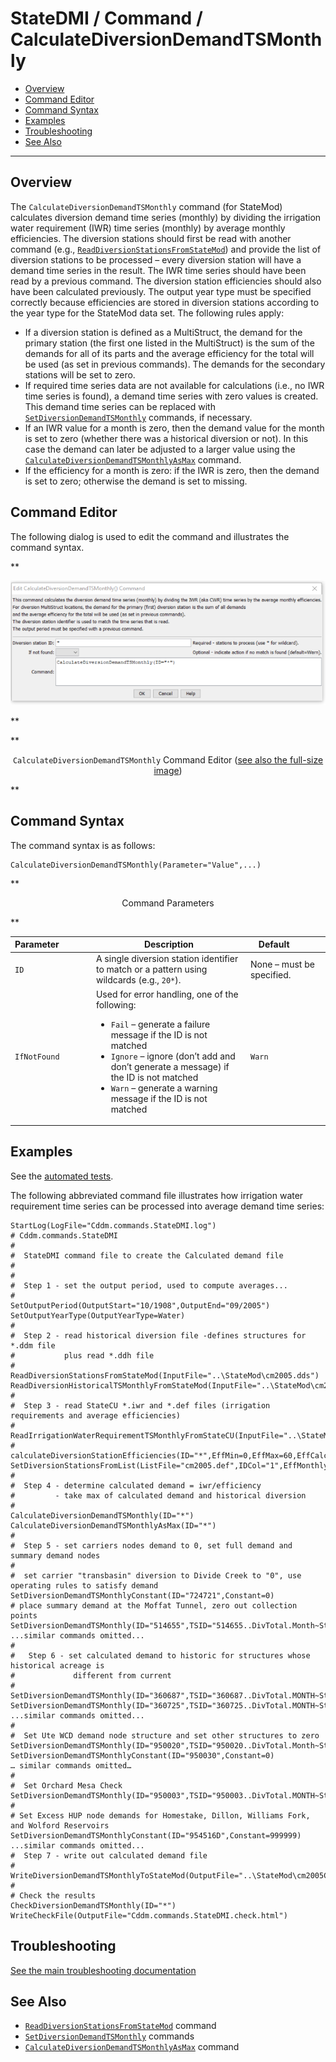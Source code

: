# StateDMI / Command / CalculateDiversionDemandTSMonthly #

* [Overview](#overview)
* [Command Editor](#command-editor)
* [Command Syntax](#command-syntax)
* [Examples](#examples)
* [Troubleshooting](#troubleshooting)
* [See Also](#see-also)

-------------------------

## Overview ##

The `CalculateDiversionDemandTSMonthly` command (for StateMod) calculates diversion demand time series (monthly)
by dividing the irrigation water requirement (IWR) time series (monthly) by average monthly efficiencies.
The diversion stations should first be read with another command (e.g.,
[`ReadDiversionStationsFromStateMod`](../ReadDiversionStationsFromStateMod/ReadDiversionStationsFromStateMod.md))
and provide the list of diversion stations to be processed – every
diversion station will have a demand time series in the result.
The IWR time series should have been read by a previous command.
The diversion station efficiencies should also have been calculated previously.
The output year type must be specified correctly because efficiencies are stored in
diversion stations according to the year type for the StateMod data set.  The following rules apply:

* If a diversion station is defined as a MultiStruct,
the demand for the primary station (the first one listed in the MultiStruct)
is the sum of the demands for all of its parts and the average efficiency
for the total will be used (as set in previous commands).
The demands for the secondary stations will be set to zero.
* If required time series data are not available for calculations (i.e., no IWR time series is found),
a demand time series with zero values is created.
This demand time series can be replaced with
[`SetDiversionDemandTSMonthly`](../SetDiversionDemandTSMonthly/SetDiversionDemandTSMonthly.md) commands, if necessary.
* If an IWR value for a month is zero, then the demand value for the
month is set to zero (whether there was a historical diversion or not).
In this case the demand can later be adjusted to a larger value using the
[`CalculateDiversionDemandTSMonthlyAsMax`](../CalculateDiversionDemandTSMonthlyAsMax/CalculateDiversionDemandTSMonthlyAsMax.md) command.
* If the efficiency for a month is zero:  if the IWR is zero, then the demand is set to zero; otherwise the demand is set to missing.

## Command Editor ##

The following dialog is used to edit the command and illustrates the command syntax.

**<p style="text-align: center;">
![Calculate Diversion Demand TSMonthly Command Editor](CalculateDiversionDemandTSMonthly.png)
</p>**

**<p style="text-align: center;">
`CalculateDiversionDemandTSMonthly` Command Editor (<a href="../CalculateDiversionDemandTSMonthly.png">see also the full-size image</a>)
</p>**

## Command Syntax ##

The command syntax is as follows:

```text
CalculateDiversionDemandTSMonthly(Parameter="Value",...)
```
**<p style="text-align: center;">
Command Parameters
</p>**

| **Parameter**&nbsp;&nbsp;&nbsp;&nbsp;&nbsp;&nbsp;&nbsp;&nbsp;&nbsp;&nbsp;&nbsp;&nbsp; | **Description** | **Default**&nbsp;&nbsp;&nbsp;&nbsp;&nbsp;&nbsp;&nbsp;&nbsp;&nbsp;&nbsp; |
| --------------|-----------------|----------------- |
| `ID` | A single diversion station identifier to match or a pattern using wildcards (e.g., `20*`). | None – must be specified. |
| `IfNotFound` | Used for error handling, one of the following:<ul><li>`Fail` – generate a failure message if the ID is not matched</li><li>`Ignore` – ignore (don’t add and don’t generate a message) if the ID is not matched</li><li>`Warn` – generate a warning message if the ID is not matched</li></ul> | `Warn` |

## Examples ##

See the [automated tests](https://github.com/OpenCDSS/cdss-app-statedmi-test/tree/master/test/regression/commands/CalculateDiversionDemandTSMonthly).

The following abbreviated command file illustrates how irrigation water requirement
time series can be processed into average demand time series:

```
StartLog(LogFile="Cddm.commands.StateDMI.log")
# Cddm.commands.StateDMI
#
#  StateDMI command file to create the Calculated demand file
#
#
#  Step 1 - set the output period, used to compute averages...
#
SetOutputPeriod(OutputStart="10/1908",OutputEnd="09/2005")
SetOutputYearType(OutputYearType=Water)
#
#  Step 2 - read historical diversion file -defines structures for *.ddm file
#           plus read *.ddh file
#
ReadDiversionStationsFromStateMod(InputFile="..\StateMod\cm2005.dds")
ReadDiversionHistoricalTSMonthlyFromStateMod(InputFile="..\StateMod\cm2005.ddh")
#
#  Step 3 - read StateCU *.iwr and *.def files (irrigation requirements and average efficiencies)
#
ReadIrrigationWaterRequirementTSMonthlyFromStateCU(InputFile="..\StateMod\cm2005.iwr")
# calculateDiversionStationEfficiencies(ID="*",EffMin=0,EffMax=60,EffCalcStart=10/1974,EffCalcEnd=9/2004,LEZeroInAverage=False)
SetDiversionStationsFromList(ListFile="cm2005.def",IDCol="1",EffMonthlyCol="2",Delim="Space",MergeDelim=True)
#
#  Step 4 - determine calculated demand = iwr/efficiency
#         - take max of calculated demand and historical diversion
#
CalculateDiversionDemandTSMonthly(ID="*")
CalculateDiversionDemandTSMonthlyAsMax(ID="*")
#
#  Step 5 - set carriers nodes demand to 0, set full demand and summary demand nodes
#
#  set carrier "transbasin" diversion to Divide Creek to "0", use operating rules to satisfy demand
SetDiversionDemandTSMonthlyConstant(ID="724721",Constant=0)
# place summary demand at the Moffat Tunnel, zero out collection points
SetDiversionDemandTSMonthly(ID="514655",TSID="514655..DivTotal.Month~StateMod~514655.stm")
...similar commands omitted...
#
#   Step 6 - set calculated demand to historic for structures whose historical acreage is
#             different from current
#
SetDiversionDemandTSMonthly(ID="360687",TSID="360687..DivTotal.MONTH~StateMod~..\StateMod\cm2005H.ddm")
SetDiversionDemandTSMonthly(ID="360725",TSID="360725..DivTotal.MONTH~StateMod~..\StateMod\cm2005H.ddm")
...similar commands omitted...
#
#  Set Ute WCD demand node structure and set other structures to zero
SetDiversionDemandTSMonthly(ID="950020",TSID="950020..DivTotal.Month~StateMod~950020.stm")
SetDiversionDemandTSMonthlyConstant(ID="950030",Constant=0)
… similar commands omitted…
#
#  Set Orchard Mesa Check
SetDiversionDemandTSMonthly(ID="950003",TSID="950003..DivTotal.MONTH~StateMod~..\StateMod\cm2005H.ddm")
#
# Set Excess HUP node demands for Homestake, Dillon, Williams Fork, and Wolford Reservoirs
SetDiversionDemandTSMonthlyConstant(ID="954516D",Constant=999999)
...similar commands omitted...
#  Step 7 - write out calculated demand file
#
WriteDiversionDemandTSMonthlyToStateMod(OutputFile="..\StateMod\cm2005C.ddm")
#
# Check the results
CheckDiversionDemandTSMonthly(ID="*")
WriteCheckFile(OutputFile="Cddm.commands.StateDMI.check.html")
```

## Troubleshooting ##

[See the main troubleshooting documentation](../../troubleshooting/troubleshooting.md)

## See Also ##

* [`ReadDiversionStationsFromStateMod`](../ReadDiversionStationsFromStateMod/ReadDiversionStationsFromStateMod.md) command
* [`SetDiversionDemandTSMonthly`](../SetDiversionDemandTSMonthly/SetDiversionDemandTSMonthly.md) commands
* [`CalculateDiversionDemandTSMonthlyAsMax`](../CalculateDiversionDemandTSMonthlyAsMax/CalculateDiversionDemandTSMonthlyAsMax.md) command
